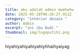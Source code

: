 ```yaml
---
title: aku adalah admin mwehwhw
date: 2025-05-18T06:26:27.911Z
category: "interior desain "
author: Admin
excerpt: "ini ibu budi "
thumbnail: img/logoputih1.png
---
```

h﻿iyahiyahiyahiyahiyhhaihyaiyag
